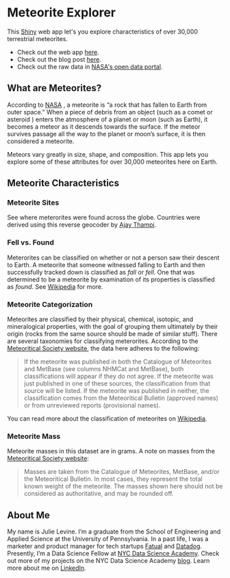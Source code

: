 # Meteorite Explorer

This [Shiny](https://shiny.rstudio.com/) web app let's you explore characteristics of over 30,000 terrestrial meteorites.

* Check out the web app [here](https://lejulie.shinyapps.io/meteorite_app/).
* Check out the blog post [here](https://nycdatascience.com/blog/student-works/exploring-terrestrial-meteorites/).
* Check out the raw data in [NASA's open data portal](https://data.nasa.gov/Space-Science/Meteorite-Landings/gh4g-9sfh).

## What are Meteorites?

According to [NASA](https://www.nasa.gov/audience/forstudents/k-4/dictionary/Meteorite.html) , a meteorite is “a rock that has fallen to Earth from outer space.” When a piece of debris from an object (such as a comet or asteroid ) enters the atmosphere of a planet or moon (such as Earth), it becomes a meteor as it descends towards the surface. If the meteor survives passage all the way to the planet or moon’s surface, it is then considered a meteorite.

Meteors vary greatly in size, shape, and composition. This app lets you explore some of these attributes for over 30,000 meteorites here on Earth.

## Meteorite Characteristics

### Meteorite Sites

See where meterorites were found across the globe. Countries were derived using this reverse geocoder by [Ajay Thampi](https://github.com/thampiman).

### Fell vs. Found

Meterorites can be classified on whether or not a person saw their descent to Earth. A meteorite that someone witnessed falling to Earth and then successfully tracked down is classified as _fall_ or _fell_. One that was determined to be a meteorite by examination of its properties is classified as _found_. See [Wikipedia](https://en.wikipedia.org/wiki/Meteorite_fall) for more.

### Meteorite Categorization

Meteorites are classified by their physical, chemical, isotopic, and mineralogical properties, with the goal of grouping them ultimately by their origin (rocks from the same source should be made of similar stuff). There are several taxonomies for classifying meterorites. According to the [Meteoritical Society website](https://www.lpi.usra.edu/meteor/notes.php?note=6), the data here adheres to the following:

> If the meteorite was published in both the Catalogue of Meteorites and MetBase (see columns NHMCat and MetBase), both classifications will appear if they do not agree. If the meteorite was just published in one of these sources, the classification from that source will be listed. If the meteorite was published in neither, the classification comes from the Meteoritical Bulletin (approved names) or from unreviewed reports (provisional names).

You can read more about the classification of meteorites on [Wikipedia](https://en.wikipedia.org/wiki/Meteorite_classification).

### Meteorite Mass

Meteorite masses in this dataset are in grams. A note on masses from the [Meteoritical Society website](https://www.lpi.usra.edu/meteor/notes.php?note=16):

> Masses are taken from the Catalogue of Meteorites, MetBase, and/or the Meteoritical Bulletin. In most cases, they represent the total known weight of the meteorite. The masses shown here should not be considered as authoritative, and may be rounded off.

## About Me

My name is Julie Levine. I’m a graduate from the School of Engineering and Applied Science at the University of Pennsylvania. In a past life, I was a marketer and product manager for tech startups [Fatual](https://www.factual.com/) and [Datadog](https://www.datadoghq.com/). Presently, I’m a Data Science Fellow at [NYC Data Science Academy](https://nycdatascience.com/). Check out more of my projects on the NYC Data Science Academy [blog](https://nycdatascience.com/blog/author/lejulie/). Learn more about me on [LinkedIn](https://www.linkedin.com/in/lejulieb/).